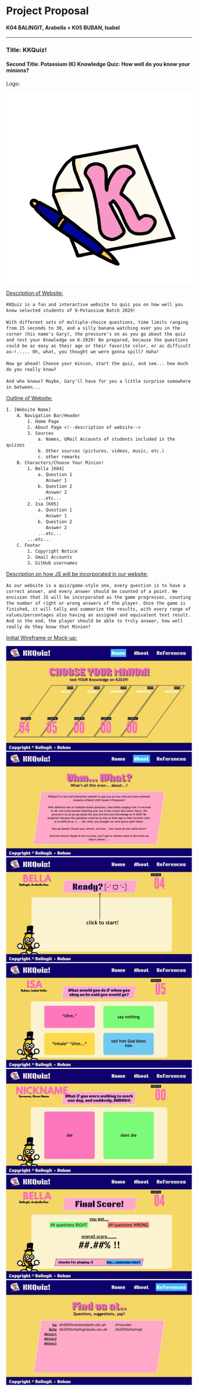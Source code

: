 # Project Proposal
#### K04 BALINGIT, Arabella + K05 BUBAN, Isabel

---

### Title: KKQuiz!
#### Second Title: Potassium (K) Knowledge Quiz: How well do you know your minions?
Logo:

![KKQuiz! Favicon](https://github.com/1sacodez/CS3_Project/blob/main/assets/KKQuiz!%20Favicon.webp)

<u> Description of Website: </u>

    KKQuiz is a fun and interactive website to quiz you on how well you know selected students of 9-Potassium Batch 2029!

    With different sets of multiple-choice questions, time limits ranging from 15 seconds to 30, and a silly banana watching over you in the corner (his name's Gary), the pressure's on as you go about the quiz and test your Knowledge on K-2029! Be prepared, because the questions could be as easy as their age or their favorite color, or as difficult as—!..... Oh, what, you thought we were gonna spill? Haha!

    Now go ahead! Choose your minion, start the quiz, and see... how much do you really know?

    And who knows? Maybe, Gary'll have for you a little surprise somewhere in between...

<u> Outline of Website: </u>

    I. [Website Name]
        A. Navigation Bar/Header
            1. Home Page
            2. About Page <!--description of website-->
            3. Sources
                a. Names, GMail Accounts of students included in the quizzes
                b. Other sources (pictures, videos, music, etc.)
                c. other remarks
        B. Characters/Choose Your Minion!
            1. Bella [K04]
                a. Question 1
                   Answer 1
                b. Question 2
                   Answer 2
                ...etc...
            2. Isa [K05]
                a. Question 1
                   Answer 1
                b. Question 2
                   Answer 2
                ...etc...
            ...etc...
        C. Footer
            1. Copyright Notice
            2. Gmail Accounts
            3. GitHub usernames

<u> Description on how JS will be incorporated in our website: </u>

    As our website is a quiz/game-style one, every question is to have a correct answer, and every answer should be counted of a point. We envision that JS will be incorporated as the game progresses, counting the number of right or wrong answers of the player. Once the game is finished, it will tally and summarize the results, with every range of values/percentages also having an assigned and equivalent text result. And in the end, the player should be able to truly answer, how well really do they know that Minion?

<u> Initial Wireframe or Mock-up: </u>

![KKQuiz! Home_Page](https://github.com/1sacodez/CS3_Project/blob/main/assets/KKQuiz%20Home_Page.webp)
![KKQuiz! About_Page](https://github.com/1sacodez/CS3_Project/blob/main/assets/KKQuiz!%20About_Page.webp)
![KKQuiz! Ready___Start_Game](https://github.com/1sacodez/CS3_Project/blob/main/assets/KKQuiz%20Ready___Start_Game.webp)
![KKQuiz! ex._page_for_Mulcho_Question](https://github.com/1sacodez/CS3_Project/blob/main/assets/KKQuiz%20ex._page_for_Mulcho_Question.webp)
![KKQuiz! ex._page_for_Two-Choice_Question](https://github.com/1sacodez/CS3_Project/blob/main/assets/KKQuiz%20ex._page_for_Two-Choice_Question.webp)
![KKQuiz! ex._page_for_Results](https://github.com/1sacodez/CS3_Project/blob/main/assets/KKQuiz%20%20ex._page_for_Results.webp)
![KKQuiz! References_Page](https://github.com/1sacodez/CS3_Project/blob/main/assets/KKQuiz%20References_Page.webp)
